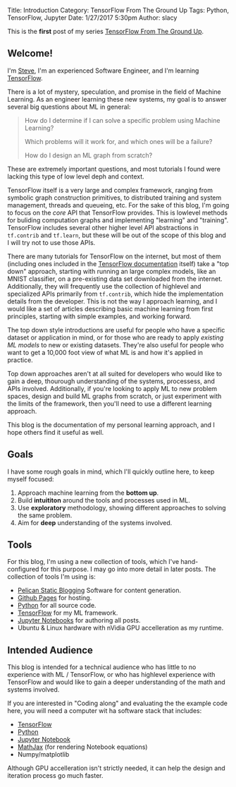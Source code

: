 Title: Introduction
Category: TensorFlow From The Ground Up
Tags: Python, TensorFlow, Jupyter
Date: 1/27/2017 5:30pm 
Author: slacy

This is the **first** post of my series [TensorFlow From The Ground Up]({category}tensorflow-from-the-ground-up).

## Welcome!

I'm [Steve](https://github.com/slacy), I'm an experienced Software Engineer, and I'm learning [TensorFlow](https://tensorflow.org).

There is a lot of mystery, speculation, and promise in the field of Machine Learning. As an engineer learning these new systems, my goal is to answer several big questions about ML in general: 

> How do I determine if I can solve a specific problem using Machine Learning?  
>
> Which problems will it work for, and which ones will be a failure?  
>
> How do I design an ML graph from scratch? 

These are extremely important questions, and most tutorials I found were lacking this type of low level deph and context. 

TensorFlow itself is a very large and complex framework, ranging from symbolic graph construction primitives, to distributed training and system management, threads and queueing, etc.  For the sake of this blog, I'm going to focus on the *core* API that TensorFlow provides.  This is lowlevel methods for buliding computation graphs and implementing "learning" and "training".  TensorFlow includes several other higher level API abstractions in `tf.contrib` and `tf.learn`, but these will be out of the scope of this blog and I will try not to use those APIs. 

There are many tutorials for TensorFlow on the internet, but most of them (including ones included in the [TensorFlow documentation](https://www.tensorflow.org/tutorials/mnist/beginners/) itself) take a "top down" approach, starting with running an large complex models, like an MNIST classifier, on a pre-existing data set downloaded from the internet.  Additionally, they will frequently use the collection of highlevel and specialized APIs primarily from `tf.contrib`, which hide the implementation details from the developer.  This is not the way I approach learning, and I would like a set of articles describing basic machine learning from first principles, starting with simple examples, and working forward. 

The top down style introductions are useful for people who have a specific dataset or application in mind, or for those who are ready to apply *existing ML models* to new or existing datasets.  They're also useful for people who want to get a 10,000 foot view of what ML is and how it's applied in practice. 

Top down approaches aren't at all suited for developers who would like to gain a deep, thourough understanding of the systems, processess, and APIs involved.  Additionally, if you're looking to apply ML to new problem spaces, design and build ML graphs from scratch, or just experiment with the limits of the framework, then you'll need to use a different learning approach. 

This blog is the documentation of my personal learning approach, and I hope others find it useful as well.
## Goals 

I have some rough goals in mind, which I'll quickly outline here, to keep myself focused: 

1. Approach machine learning from the **bottom up**.  
2. Build **intuititon** around the tools and processes used in ML. 
3. Use **exploratory** methodology, showing different approaches to solving the same problem.
4. Aim for **deep** understanding of the systems involved. 
## Tools

For this blog, I'm using a new collection of tools, which I've hand-configured for this purpose.  I may go into more detail in later posts. The collection of tools I'm using is: 

* [Pelican Static Blogging](https://getpelican.com) Software for content generation.
* [Github Pages](https://pages.github.com) for hosting. 
* [Python](https://python.org) for all source code. 
* [TensorFlow](https://tensorflow.com) for my ML framework. 
* [Jupyter Notebooks](https://jupyter.org) for authoring all posts. 
* Ubuntu & Linux hardware with nVidia GPU accelleration as my runtime.
## Intended Audience

This blog is intended for a technical audience who has little to no experience with ML / TensorFlow, or who has highlevel experience with TensorFlow and would like to gain a deeper understanding of the math and systems involved. 

If you are interested in "Coding along" and evaluating the the example code here, you will need a computer wit ha software stack that includes:

* [TensorFlow](https://tensorflow.org)
* [Python](https://python.org)
* [Jupyter Notebook](https://jupyter.org)
* [MathJax](https://mathjax.org) (for rendering Notebook equations)
* Numpy/matplotlib

Although GPU accelleration isn't strictly needed, it can help the design and iteration process go much faster. 

